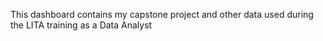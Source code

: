 This dashboard contains my capstone project and other data used during the LITA training as a Data Analyst
